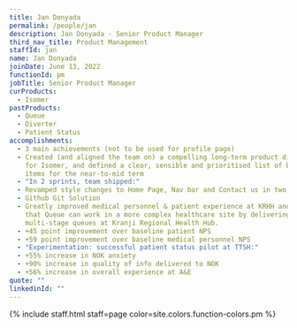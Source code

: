 ```yaml
---
title: Jan Donyada
permalink: /people/jan
description: Jan Donyada - Senior Product Manager
third_nav_title: Product Management
staffId: jan
name: Jan Donyada
joinDate: June 13, 2022
functionId: pm
jobTitle: Senior Product Manager
curProducts:
  - Isomer
pastProducts:
  - Queue
  - Diverter
  - Patient Status
accomplishments:
  - 3 main achievements (not to be used for profile page)
  - Created (and aligned the team on) a compelling long-term product direction
    for Isomer, and defined a clear, sensible and prioritised list of backlog
    items for the near-to-mid term
  - "In 2 sprints, team shipped:"
  - Revamped style changes to Home Page, Nav bar and Contact us in two sprints
  - Github Git Solution
  - Greatly improved medical personnel & patient experience at KRHH and proved
    that Queue can work in a more complex healthcare site by delivering
    multi-stage queues at Kranji Regional Health Hub.
  - +45 point improvement over baseline patient NPS
  - +59 point improvement over baseline medical personnel NPS
  - "Experimentation: successful patient status pilot at TTSH:"
  - +55% increase in NOK anxiety
  - +90% increase in quality of info delivered to NOK
  - +56% increase in overall experience at A&E
quote: ""
linkedinId: ""
---
```


{% include staff.html staff=page color=site.colors.function-colors.pm %}
